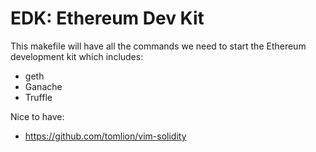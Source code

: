 # EDK: Ethereum Dev Kit
This makefile will have all the commands we need to start the Ethereum
development kit which includes:
- geth
- Ganache
- Truffle


Nice to have:
- https://github.com/tomlion/vim-solidity
